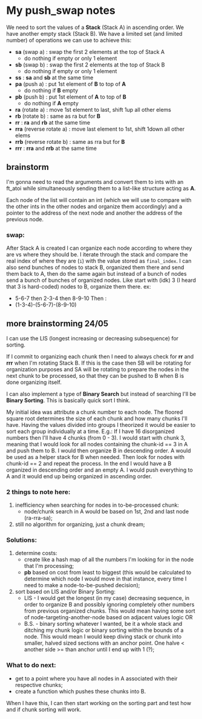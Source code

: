 # My push_swap notes

We need to sort the values of a **Stack** (Stack A) in ascending order. We have another empty stack (Stack B). We have a limited set (and limited number) of operations we can use to achieve this:

- **sa** (swap a) : swap the first 2 elements at the top of Stack A
    * do nothing if empty or only 1 element
- **sb** (swap b) : swap the first 2 elements at the top of Stack B
    * do nothing if empty or only 1 element
- **ss** : **sa** and **sb** at the same time
- **pa** (push a) : put 1st element of **B** to top of **A**
    * do nothing if **B** empty
- **pb** (push b) : put 1st element of **A** to top of **B**
    * do nothing if **A** empty
- **ra** (rotate a) : move 1st element to last, shift 1up all other elems
- **rb** (rotate b) : same as ra but for **B**
- **rr** : **ra** and **rb** at the same time
- **rra** (reverse rotate a) : move last element to 1st, shift 1down all other elems
- **rrb** (reverse rotate b) : same as rra but for **B**
- **rrr** : **rra** and **rrb** at the same time

## brainstorm

I'm gonna need to read the arguments and convert them to ints with an ft_atoi while simultaneously sending them to a list-like structure acting as **A**.

Each node of the list will contain an int (which we will use to compare with the other ints in the other nodes and organize them accordingly) and a pointer to the address of the next node and another the address of the previous node.

### swap:

After Stack A is created I can organize each node according to where they are vs where they should be.
I iterate through the stack and compare the real index of where they are (`i`) with the value stored as `final_index`.
I can also send bunches of nodes to stack B, organized them there and send them back to A, then do
the same again but instead of a bunch of nodes send a bunch of bunches of organized nodes.
Like start with (idk) 3 (I heard that 3 is hard-coded) nodes to B, organize them there. ex:
- 5-6-7 then 2-3-4 then 8-9-10
Then :
- (1-3-4)-(5-6-7)-(8-9-10)

## more brainstorming 24/05

I can use the LIS (longest increasing or decreasing subsequence) for sorting.

If I commit to organizing each chunk then I need to always check for **rr** and **rrr** when I'm rotating Stack B.
If this is the case then SB will be rotating for organization purposes and SA will be rotating to prepare the nodes in the next chunk to be processed, so that they can be pushed to B when B is done organizing itself.

I can also implement a type of **Binary Search** but instead of searching I'll be **Binary Sorting**. This is basically quick sort I think.

My initial idea was attribute a chunk number to each node. The floored square root determines the size of each chunk and how many chunks I'll have.
Having the values divided into groups I theorized it would be easier to sort each group individually at a time.
E.g.: If I have 16 disorganized numbers then I'll have 4 chunks (from 0 - 3). I would start with chunk 3, meaning that I would look for all nodes containing the chunk-id == 3 in A and push them to B. I would then organize B in descending order. A would be used as a helper stack for B when needed.
Then look for nodes with chunk-id == 2 and repeat the process. In the end I would have a B organized in descending order and an empty A. I would push everything to A and it would end up being organized in ascending order.

### 2 things to note here:
1. inefficiency when searching for nodes in to-be-processed chunk:
    * node/chunk search in A would be based on 1st, 2nd and last node (ra-rra-sa);
2. still no algorithm for organizing, just a chunk dream;

### Solutions:
1. determine costs:
    * create like a hash map of all the numbers I'm looking for in the node that I'm processing;
    * **pb** based on cost from least to biggest (this would be calculated to determine which node I would move in that instance, every time I need to make a node-to-be-pushed decision);
2. sort based on LIS and/or Binary Sorting:
    * LIS - I would get the longest (in my case) decreasing sequence, in order to organize B and possibly ignoring completely other numbers from previous organized chunks. This would mean having some sort of node-targeting-another-node based on adjacent values logic OR
    * B.S. - binary sorting whatever I wanted, be it a whole stack and ditching my chunk logic or binary sorting within the bounds of a node. This would mean I would keep diving stack or chunk into smaller, halved sized sections with an anchor point. One halve < another side >= than anchor until I end up with 1 (?); 

### What to do next:
- get to a point where you have all nodes in A associated with their respective chunks;
- create a function which pushes these chunks into B.

When I have this, I can then start working on the sorting part and test how and if chunk sorting will work.
